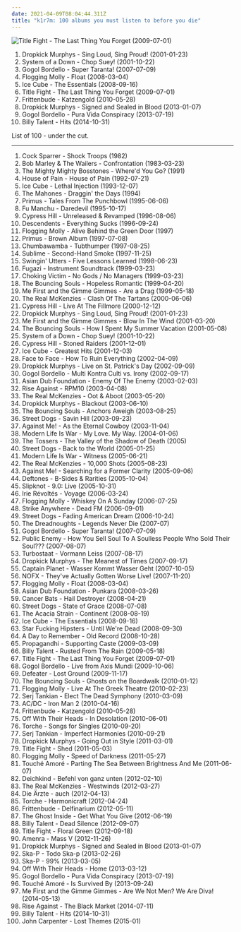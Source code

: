 ```yaml
---
date: 2021-04-09T08:04:44.311Z
title: "k1r7m: 100 albums you must listen to before you die"
---
```

![Title Fight - The Last Thing You Forget (2009-07-01)](http://coverartarchive.org/release/d2c866fb-356d-4d5c-a1f3-6ad8e0695e3e/3370165259-500.jpg "Title Fight - The Last Thing You Forget (2009-07-01)")
<ol class="albums">
<li data-cover="http://coverartarchive.org/release/b5b41db5-72bc-3140-b571-998b14d0fced/4773453196-500.jpg" data-tags="punk rock, irish, celtic punk, dropkick murphys" role="button">Dropkick Murphys - Sing Loud, Sing Proud! (2001-01-23)</li>
<li data-cover="https://img.discogs.com/XjyYSaFM2VAYuSCPzREOQsyjgtI=/fit-in/600x531/filters:strip_icc():format(jpeg):mode_rgb():quality(90)/discogs-images/R-1777248-1278756497.jpeg.jpg" data-tags="metal" role="button">System of a Down - Chop Suey! (2001-10-22)</li>
<li data-cover="http://coverartarchive.org/release/30ef723e-c30e-3e1a-91f9-7c290e2837bc/19388524668-500.jpg" data-tags="gypsy punk" role="button">Gogol Bordello - Super Taranta! (2007-07-09)</li>
<li data-cover="http://coverartarchive.org/release/ae1f97da-1522-4ace-992f-88008512ab40/12579906990-500.jpg" data-tags="flogging molly - float" role="button">Flogging Molly - Float (2008-03-04)</li>
<li data-cover="http://coverartarchive.org/release/9171560d-0cd3-41a5-992e-4139adb61c85/13329419658-500.jpg" data-tags="hip-hop" role="button">Ice Cube - The Essentials (2008-09-16)</li>
<li data-cover="http://coverartarchive.org/release/d2c866fb-356d-4d5c-a1f3-6ad8e0695e3e/3370165259-500.jpg" data-tags="pop punk, melodic hardcore" role="button">Title Fight - The Last Thing You Forget (2009-07-01)</li>
<li data-cover="http://coverartarchive.org/release/6c677821-4dd5-30e8-b4db-0f4c9d622156/2660077026-500.jpg" data-tags="new wave, german, electronic music, audiolith records, 2010s, tristan, studio album, akord, frittenbude, katzengold, micha maat, aggroschlager, les bummms boys, sun of a gun, milz, pyrite, k1r7m, jakob haeglsperger, johannes roegner, martin steer" role="button">Frittenbude - Katzengold (2010-05-28)</li>
<li data-cover="http://coverartarchive.org/release/cd50d838-0e43-4388-b343-3ab1db791433/3334006246-500.jpg" data-tags="folk punk" role="button">Dropkick Murphys - Signed and Sealed in Blood (2013-01-07)</li>
<li data-cover="http://coverartarchive.org/release/6191c7b3-2a22-4be9-83e2-c959e536c1ef/4540064475-500.jpg" data-tags="punk, alternative rock, folk rock, texas, gypsy punk, 2010s, conspiracy, el paso, ato records, gogol bordello, pura vida, us-american, studio album, pura vida conspiracy, andrew scheps, k1r7m, sonic ranch, culture of costa rica" role="button">Gogol Bordello - Pura Vida Conspiracy (2013-07-19)</li>
<li data-cover="https://img.discogs.com/Okxyk4qcvYbn6ntKuR5iIdWhe3w=/fit-in/600x600/filters:strip_icc():format(jpeg):mode_rgb():quality(90)/discogs-images/R-13359868-1552743494-2088.jpeg.jpg" data-tags="alternative rock, canadian, punk rock, post-hardcore, hits, 2010s, billy talent, the end records, compilation album, greatest hits album, escuchados,  hits, k1r7m, warner music canada" role="button">Billy Talent - Hits (2014-10-31)</li>
</ol>
List of 100 - under the cut.
<!-- more -->

_________________

<ol class="albums">
<li data-cover="https://img.discogs.com/B-cmPiNv91KtaOYeu-qJ_RNgTVU=/fit-in/600x596/filters:strip_icc():format(jpeg):mode_rgb():quality(90)/discogs-images/R-368725-1524224899-1430.jpeg.jpg" data-tags="punk rock" role="button">
Cock Sparrer - Shock Troops (1982)
</li>
<li data-cover="http://coverartarchive.org/release/9f3c7fc2-36ef-46c9-b589-66c60df37857/12001414579-500.jpg" data-tags="reggae, roots reggae" role="button">
Bob Marley & The Wailers - Confrontation (1983-03-23)
</li>
<li data-cover="http://coverartarchive.org/release/2355a945-4488-4235-afbe-65eb34aaab45/13770993460-500.jpg" data-tags="alternative, ska, 90s, high school, skacore, the mighty mighty bosstones, where-d you go, k1r7m" role="button">
The Mighty Mighty Bosstones - Where'd You Go? (1991)
</li>
<li data-cover="https://img.discogs.com/RPrW53_57y_P_rJVf47hc5MNMzQ=/fit-in/600x606/filters:strip_icc():format(jpeg):mode_rgb():quality(90)/discogs-images/R-2340266-1278112236.jpeg.jpg" data-tags="hip hop, rap, hip-hop, oldschool" role="button">
House of Pain - House of Pain (1992-07-21)
</li>
<li data-cover="http://coverartarchive.org/release/9000405a-3a10-4640-a491-8deaa4064d41/18467960716-500.jpg" data-tags="rap, gangsta rap, g-funk, racist" role="button">
Ice Cube - Lethal Injection (1993-12-07)
</li>
<li data-cover="http://coverartarchive.org/release/95bc2a23-82a7-4489-8f56-8c11f04c79b1/16992304109-500.jpg" data-tags="canadian, 1990s, celtic punk, debut album, traditional irish, studio album, weallgetold, the mahones, t mahones, draggin the days, k1r7m" role="button">
The Mahones - Draggin' the Days (1994)
</li>
<li data-cover="https://img.discogs.com/65SvmbmWbrkpjkKGsS10kNiI9s8=/fit-in/600x596/filters:strip_icc():format(jpeg):mode_rgb():quality(90)/discogs-images/R-3786354-1535394402-7842.jpeg.jpg" data-tags="90s, alternative metal, funk metal, alternative, alternative rock, primus" role="button">
Primus - Tales From The Punchbowl (1995-06-06)
</li>
<li data-cover="http://coverartarchive.org/release/3784ca06-2bbb-4a33-918b-f35df8867049/9200748551-500.jpg" data-tags="stoner rock" role="button">
Fu Manchu - Daredevil (1995-10-17)
</li>
<li data-cover="https://img.discogs.com/5awkE8ykioz47YFgPtr82gxEhtU=/fit-in/300x300/filters:strip_icc():format(jpeg):mode_rgb():quality(90)/discogs-images/R-227895-1079551840.jpg.jpg" data-tags="hip-hop, alternative hip-hop, 1990s, west coast rap, cypress hill, extended play, deze heb ik, soul assassins, own it, us-american, columbia records, hip hop music, unreleased and revamped, ruffhouse records, k1r7m" role="button">
Cypress Hill - Unreleased & Revamped (1996-08-06)
</li>
<li data-cover="http://coverartarchive.org/release/bc86ffe8-ff63-393e-a2af-cce43ff1034c/6637235849-500.jpg" data-tags="punk" role="button">
Descendents - Everything Sucks (1996-09-24)
</li>
<li data-cover="http://coverartarchive.org/release/70c85789-974e-4a92-8b9d-96aef51e7ddd/1174906134-500.jpg" data-tags="irish, live, irish folk punk" role="button">
Flogging Molly - Alive Behind the Green Door (1997)
</li>
<li data-cover="https://img.discogs.com/mfyKFVCOrIF9q_aswzVg_4KDN6w=/fit-in/600x595/filters:strip_icc():format(jpeg):mode_rgb():quality(90)/discogs-images/R-3733223-1342203759-6275.jpeg.jpg" data-tags="funk metal, 90s, les claypool, rock, alternative metal, basically bass" role="button">
Primus - Brown Album (1997-07-08)
</li>
<li data-cover="http://coverartarchive.org/release/e2da61ad-6406-349f-b096-e354858c0d00/23161775745-500.jpg" data-tags="pop, alternative, rock" role="button">
Chumbawamba - Tubthumper (1997-08-25)
</li>
<li data-cover="http://coverartarchive.org/release/4ef09cab-23e6-4234-a1c6-8bf8f8ce4e00/3721447446-500.jpg" data-tags="ska punk, ska-punk, sublime, 1990s, smoke, second hand, us-american, compilation album, djtopp, its all chill, k1r7m, second-hand smoke, mca inc, passive smoking" role="button">
Sublime - Second-Hand Smoke (1997-11-25)
</li>
<li data-cover="http://coverartarchive.org/release/71a35c9a-f06b-37fa-9a79-6b1c1ddda038/15868944828-500.jpg" data-tags="punk, punk rock, fat wreck chords" role="button">
Swingin' Utters - Five Lessons Learned (1998-06-23)
</li>
<li data-cover="http://coverartarchive.org/release/c2b99ec3-2761-4874-bd22-8890ef358119/3128751725-500.jpg" data-tags="soundtrack, post-hardcore" role="button">
Fugazi - Instrument Soundtrack (1999-03-23)
</li>
<li data-cover="http://coverartarchive.org/release/f5df4817-0c95-4e61-8bf2-cb18ea19a161/25101643073-500.jpg" data-tags="ska punk, hardcore punk, albums everyone should own" role="button">
Choking Victim - No Gods / No Managers (1999-03-23)
</li>
<li data-cover="http://coverartarchive.org/release/b2862206-9a77-4f9f-81c4-e0b49250e451/8360568052-500.jpg" data-tags="punk rock" role="button">
The Bouncing Souls - Hopeless Romantic (1999-04-20)
</li>
<li data-cover="https://img.discogs.com/QtAQizYXoJK6NLCq_iPWx7Gx9ms=/fit-in/600x602/filters:strip_icc():format(jpeg):mode_rgb():quality(90)/discogs-images/R-756331-1384970527-4821.jpeg.jpg" data-tags="covers" role="button">
Me First and the Gimme Gimmes - Are a Drag (1999-05-18)
</li>
<li data-cover="http://coverartarchive.org/release/fef82197-f52f-4179-8647-6a0fd8b78cdb/11272847147-500.jpg" data-tags="punk, canadian, 2000s, celtic punk, studio album, the real, the real mckenzies, sudden death records, stephsfavs, clash of the tartans, k1r7m" role="button">
The Real McKenzies - Clash Of The Tartans (2000-06-06)
</li>
<li data-cover="http://coverartarchive.org/release/d10320a4-2469-4ae5-9157-a7f2c950cf5d/5052431361-500.jpg" data-tags="hip hop, live, alternative hip-hop" role="button">
Cypress Hill - Live At The Fillmore (2000-12-12)
</li>
<li data-cover="http://coverartarchive.org/release/b5b41db5-72bc-3140-b571-998b14d0fced/4773453196-500.jpg" data-tags="punk rock, irish, celtic punk, dropkick murphys" role="button">
Dropkick Murphys - Sing Loud, Sing Proud! (2001-01-23)
</li>
<li data-cover="https://img.discogs.com/LVgMCcBV6nXU1KmjvUWcYGS6H70=/fit-in/600x600/filters:strip_icc():format(jpeg):mode_rgb():quality(90)/discogs-images/R-701826-1332343303.jpeg.jpg" data-tags="covers, punk" role="button">
Me First and the Gimme Gimmes - Blow In The Wind (2001-03-20)
</li>
<li data-cover="http://coverartarchive.org/release/a08fe802-e596-4879-8ed3-361d8aaacf66/3374083538-500.jpg" data-tags="punk rock" role="button">
The Bouncing Souls - How I Spent My Summer Vacation (2001-05-08)
</li>
<li data-cover="https://img.discogs.com/XjyYSaFM2VAYuSCPzREOQsyjgtI=/fit-in/600x531/filters:strip_icc():format(jpeg):mode_rgb():quality(90)/discogs-images/R-1777248-1278756497.jpeg.jpg" data-tags="metal" role="button">
System of a Down - Chop Suey! (2001-10-22)
</li>
<li data-cover="http://coverartarchive.org/release/cbcaefc3-506d-4705-90df-673d9e992a1d/6134904408-500.jpg" data-tags="hip-hop, hip hop, gangsta rap, rapcore" role="button">
Cypress Hill - Stoned Raiders (2001-12-01)
</li>
<li data-cover="http://coverartarchive.org/release/3c61954d-6496-421c-a3a5-95d3f6015320/2434216412-500.jpg" data-tags="rap" role="button">
Ice Cube - Greatest Hits (2001-12-03)
</li>
<li data-cover="http://coverartarchive.org/release/ce1e7513-cffa-4f3e-b8c7-be106277208e/3306561634-500.jpg" data-tags="punk rock, 2000s, vagrant records, us-american, studio album, face to face, chad blinman, how to ruin everything, trever keith, k1r7m, scott shiflett, billboard 200" role="button">
Face to Face - How To Ruin Everything (2002-04-09)
</li>
<li data-cover="http://coverartarchive.org/release/3d09f662-31e0-4f4b-b317-dd332bb03fcc/3333923376-500.jpg" data-tags="punk, irish, live, celtic punk, dropkick murphys" role="button">
Dropkick Murphys - Live on St. Patrick's Day (2002-09-09)
</li>
<li data-cover="https://img.discogs.com/TVVLZVoxDWKwh96zF7_Ic7IRLkg=/fit-in/600x517/filters:strip_icc():format(jpeg):mode_rgb():quality(90)/discogs-images/R-3715413-1341480261-8033.jpeg.jpg" data-tags="punk, gypsy punk" role="button">
Gogol Bordello - Multi Kontra Culti vs. Irony (2002-09-17)
</li>
<li data-cover="http://coverartarchive.org/release/1c51d061-6a91-438f-925d-35e499d23a49/17933370289-500.jpg" data-tags="electronic, dub" role="button">
Asian Dub Foundation - Enemy Of The Enemy (2003-02-03)
</li>
<li data-cover="http://coverartarchive.org/release/acd98f4b-8ef8-469d-b3bc-848b85007f88/10100191381-500.jpg" data-tags="melodic hardcore, hardcore punk" role="button">
Rise Against - RPM10 (2003-04-08)
</li>
<li data-cover="http://coverartarchive.org/release/0d0bd3d3-7c03-4a1d-a67a-198d6e1c08cf/3374974591-500.jpg" data-tags="ska" role="button">
The Real McKenzies - Oot & Aboot (2003-05-20)
</li>
<li data-cover="http://coverartarchive.org/release/41c645e2-dc4d-3a56-ac30-1d1e55946c62/4773391073-500.jpg" data-tags="punk, punk rock" role="button">
Dropkick Murphys - Blackout (2003-06-10)
</li>
<li data-cover="http://coverartarchive.org/release/e74f1592-5754-4f17-a32e-371f3b36f808/3374084977-500.jpg" data-tags="punk rock" role="button">
The Bouncing Souls - Anchors Aweigh (2003-08-25)
</li>
<li data-cover="http://coverartarchive.org/release/f88d6be7-cfa3-4f09-be00-c6b3ebd0b361/26583559993-500.jpg" data-tags="street punk" role="button">
Street Dogs - Savin Hill (2003-09-23)
</li>
<li data-cover="http://coverartarchive.org/release/a216cc04-6983-4962-9e5b-c1c1674895f7/12671876579-500.jpg" data-tags="punk" role="button">
Against Me! - As the Eternal Cowboy (2003-11-04)
</li>
<li data-cover="http://coverartarchive.org/release/2407abb8-ead1-41de-b4f8-f2ddd247e137/25268748998-500.jpg" data-tags="hardcore, modern hardcore" role="button">
Modern Life Is War - My Love. My Way. (2004-01-06)
</li>
<li data-cover="https://img.discogs.com/SDvRDyuJctW6xkop7dDRwkFDUOU=/fit-in/600x588/filters:strip_icc():format(jpeg):mode_rgb():quality(90)/discogs-images/R-1850182-1498339562-4321.jpeg.jpg" data-tags="folk punk, 2000s, celtic punk, victory records, us-american, studio album, the tossers, the valley of the shadow of death, k1r7m, andy gerber" role="button">
The Tossers - The Valley of the Shadow of Death (2005)
</li>
<li data-cover="https://img.discogs.com/eM5IGpVRHZ6wHbSnRbHArjokR1o=/fit-in/600x598/filters:strip_icc():format(jpeg):mode_rgb():quality(90)/discogs-images/R-1105245-1524299160-8217.jpeg.jpg" data-tags="punk rock" role="button">
Street Dogs - Back to the World (2005-01-25)
</li>
<li data-cover="http://coverartarchive.org/release/de118cde-2306-440f-a1f9-f849541c56ff/4933169441-500.jpg" data-tags="hardcore" role="button">
Modern Life Is War - Witness (2005-06-21)
</li>
<li data-cover="http://coverartarchive.org/release/db030733-10f6-40ce-b609-80f29ebe4dbf/4816714883-500.jpg" data-tags="folk-punk" role="button">
The Real McKenzies - 10,000 Shots (2005-08-23)
</li>
<li data-cover="http://coverartarchive.org/release/88447a5b-049f-4971-bed6-1798b9c8b9b7/18592316432-500.jpg" data-tags="punk, punk rock" role="button">
Against Me! - Searching for a Former Clarity (2005-09-06)
</li>
<li data-cover="http://coverartarchive.org/release/47d3278d-9508-47be-bbb0-2ca01ded76a4/1072873279-500.jpg" data-tags="alternative metal, alternative rock" role="button">
Deftones - B-Sides & Rarities (2005-10-04)
</li>
<li data-cover="http://coverartarchive.org/release/c3bd3e15-556b-329c-8838-4444c9367aa9/8401417015-500.jpg" data-tags="nu metal" role="button">
Slipknot - 9.0: Live (2005-10-31)
</li>
<li data-cover="https://img.discogs.com/9y7ahlIfWjso_Gls9ZMxdT89-mw=/fit-in/600x558/filters:strip_icc():format(jpeg):mode_rgb():quality(90)/discogs-images/R-1433709-1606852945-5702.jpeg.jpg" data-tags="reggae, german, 00s, france, trip, travel, 2000s, reggae-dub-ska, voyage, studio album, irie revoltes, k1r7m" role="button">
Irie Révoltés - Voyage (2006-03-24)
</li>
<li data-cover="http://coverartarchive.org/release/713844be-3748-35db-8502-41898a892a37/13801672579-500.jpg" data-tags="irish, punk" role="button">
Flogging Molly - Whiskey On A Sunday (2006-07-25)
</li>
<li data-cover="https://img.discogs.com/RctQjk9ylZFGEPV5rtgG8BUxYEc=/fit-in/600x600/filters:strip_icc():format(jpeg):mode_rgb():quality(90)/discogs-images/R-3445427-1330818907.jpeg.jpg" data-tags="punk, melodic hardcore, punk rock" role="button">
Strike Anywhere - Dead FM (2006-09-01)
</li>
<li data-cover="https://img.discogs.com/shwRCHtN0sbyf8rSFohi_RjdNYc=/fit-in/300x300/filters:strip_icc():format(jpeg):mode_rgb():quality(90)/discogs-images/R-1105271-1192385164.jpeg.jpg" data-tags="punk rock, boston, street punk, 2000s, must buy, us-american, drt entertainment, studio album, street dogs, fading american dream, k1r7m" role="button">
Street Dogs - Fading American Dream (2006-10-24)
</li>
<li data-cover="http://coverartarchive.org/release/215168e7-8c33-4179-8fb0-3d611e0b3ef9/3366854262-500.jpg" data-tags="canadian, death, 2000s, debut album, never, die, studio album, legends never die, the dreadnoughts, k1r7m, golden tee records" role="button">
The Dreadnoughts - Legends Never Die (2007-07)
</li>
<li data-cover="http://coverartarchive.org/release/30ef723e-c30e-3e1a-91f9-7c290e2837bc/19388524668-500.jpg" data-tags="gypsy punk" role="button">
Gogol Bordello - Super Taranta! (2007-07-09)
</li>
<li data-cover="http://coverartarchive.org/release/01b4ca3a-d4c2-4a28-b603-bff03fa8b3e0/4369340106-500.jpg" data-tags="hip hop, 2000s, rap metal, public enemy, hardcore hip hop, political hip-hop, political hip hop, us-american, studio album, hip hop music, how you sell soul to a soulless people who sold their soul, k1r7m, redeye distribution, slamjamz" role="button">
Public Enemy - How You Sell Soul To A Soulless People Who Sold Their Soul??? (2007-08-07)
</li>
<li data-cover="http://coverartarchive.org/release/08d83e83-a05f-4a84-96da-a73dc9c002b0/4819350732-500.jpg" data-tags="punk rock, german, deutscher punk" role="button">
Turbostaat - Vormann Leiss (2007-08-17)
</li>
<li data-cover="http://coverartarchive.org/release/d368cd8d-f91c-4ffc-b4d4-5fb47213c8ac/17254341663-500.jpg" data-tags="celtic punk, folk punk" role="button">
Dropkick Murphys - The Meanest of Times (2007-09-17)
</li>
<li data-cover="http://coverartarchive.org/release/79b83490-ef79-45fe-a653-c41315bb4ff5/4755987593-500.jpg" data-tags="rock, alternative, emo, germany, water, punk rock, german, german punk, 2000s, studio album, plattensammlung, fire and water, captain planet, wasser kommt wasser geht, k1r7m" role="button">
Captain Planet - Wasser Kommt Wasser Geht (2007-10-05)
</li>
<li data-cover="http://coverartarchive.org/release/d1628132-1877-30ea-8be9-b0467ed5ac24/3056062537-500.jpg" data-tags="fat wreck chords" role="button">
NOFX - They've Actually Gotten Worse Live! (2007-11-20)
</li>
<li data-cover="http://coverartarchive.org/release/ae1f97da-1522-4ace-992f-88008512ab40/12579906990-500.jpg" data-tags="flogging molly - float" role="button">
Flogging Molly - Float (2008-03-04)
</li>
<li data-cover="http://coverartarchive.org/release/7f2a38ed-c90a-4f68-acfc-aad5804cf0f9/6755003734-500.jpg" data-tags="electronic, electronica, trip-hop, dub" role="button">
Asian Dub Foundation - Punkara (2008-03-26)
</li>
<li data-cover="http://coverartarchive.org/release/ea7d06da-8245-4edc-8e61-9b84f97ab1d1/4860339604-500.jpg" data-tags="hardcore, hardcore punk, sludge metal" role="button">
Cancer Bats - Hail Destroyer (2008-04-21)
</li>
<li data-cover="http://coverartarchive.org/release/9886d17e-3067-4090-bcf5-6c661ced53c7/15868941549-500.jpg" data-tags="punk rock, 2000s, us-american, studio album, state of grace, street dogs, hellcat records, ted hutt, k1r7m" role="button">
Street Dogs - State of Grace (2008-07-08)
</li>
<li data-cover="http://coverartarchive.org/release/826cdc82-de29-4e36-b166-bd421b63b585/26789784180-500.jpg" data-tags="metalcore, prosthetic records" role="button">
The Acacia Strain - Continent (2008-08-19)
</li>
<li data-cover="http://coverartarchive.org/release/9171560d-0cd3-41a5-992e-4139adb61c85/13329419658-500.jpg" data-tags="hip-hop" role="button">
Ice Cube - The Essentials (2008-09-16)
</li>
<li data-cover="http://coverartarchive.org/release/30e836e4-517a-4d77-89fd-f975b2d7c05e/26401763816-500.jpg" data-tags="punk" role="button">
Star Fucking Hipsters - Until We're Dead (2008-09-30)
</li>
<li data-cover="http://coverartarchive.org/release/0ab29544-9725-4fb5-85b1-1fb70b58a62e/3034249753-500.jpg" data-tags="metalcore, post-hardcore" role="button">
A Day to Remember - Old Record (2008-10-28)
</li>
<li data-cover="http://coverartarchive.org/release/2e9c87e2-c17b-48dc-b1e9-5bb267634e37/4802744422-500.jpg" data-tags="punk rock" role="button">
Propagandhi - Supporting Caste (2009-03-09)
</li>
<li data-cover="https://img.discogs.com/uykGa-cwMtUxM21DSvoibe_u10U=/fit-in/544x480/filters:strip_icc():format(jpeg):mode_rgb():quality(90)/discogs-images/R-1788428-1243366293.jpeg.jpg" data-tags="alternative rock, emo, canadian, post-hardcore, 2000s, billy talent, rusted from the rain, single - music, k1r7m" role="button">
Billy Talent - Rusted From The Rain (2009-05-18)
</li>
<li data-cover="http://coverartarchive.org/release/d2c866fb-356d-4d5c-a1f3-6ad8e0695e3e/3370165259-500.jpg" data-tags="pop punk, melodic hardcore" role="button">
Title Fight - The Last Thing You Forget (2009-07-01)
</li>
<li data-cover="http://coverartarchive.org/release/f5782369-372b-4668-b35d-a9555a5b6b9f/16201539768-500.jpg" data-tags="punk, live, 2000s, gogol bordello, woof, live from axis mundi, k1r7m" role="button">
Gogol Bordello - Live from Axis Mundi (2009-10-06)
</li>
<li data-cover="http://coverartarchive.org/release/b909efc1-65f5-4bc9-bf95-5ab44e2eb62c/3366419405-500.jpg" data-tags="hardcore" role="button">
Defeater - Lost Ground (2009-11-17)
</li>
<li data-cover="http://coverartarchive.org/release/9cab6f94-2fe9-4e62-8416-a012009c6279/23691415820-500.jpg" data-tags="rock, punk, punk rock, 10s, 2010s, ghost, us-american, studio album, boardwalk, the bouncing souls, ghosts on the boardwalk, ted hutt, k1r7m, chunksaah records" role="button">
The Bouncing Souls - Ghosts on the Boardwalk (2010-01-12)
</li>
<li data-cover="https://img.discogs.com/0EjyN9gwmpT9lgau73xUI1cBBs8=/fit-in/600x602/filters:strip_icc():format(jpeg):mode_rgb():quality(90)/discogs-images/R-9677067-1616113193-5665.jpeg.jpg" data-tags="folk, irish punk" role="button">
Flogging Molly - Live At The Greek Theatre (2010-02-23)
</li>
<li data-cover="http://coverartarchive.org/release/2c4eb14c-87ec-4cb9-8a64-064ccdaacbd7/13716850036-500.jpg" data-tags="symphonic rock" role="button">
Serj Tankian - Elect The Dead Symphony (2010-03-09)
</li>
<li data-cover="http://coverartarchive.org/release/1da05321-a8ba-436e-a1a6-98822ea28e94/23564387481-500.jpg" data-tags="soundtrack, hard rock" role="button">
AC/DC - Iron Man 2 (2010-04-16)
</li>
<li data-cover="http://coverartarchive.org/release/6c677821-4dd5-30e8-b4db-0f4c9d622156/2660077026-500.jpg" data-tags="new wave, german, electronic music, audiolith records, 2010s, tristan, studio album, akord, frittenbude, katzengold, micha maat, aggroschlager, les bummms boys, sun of a gun, milz, pyrite, k1r7m, jakob haeglsperger, johannes roegner, martin steer" role="button">
Frittenbude - Katzengold (2010-05-28)
</li>
<li data-cover="https://img.discogs.com/ngTBgXVkmD9cqbdHKWSVG1lMzII=/fit-in/600x599/filters:strip_icc():format(jpeg):mode_rgb():quality(90)/discogs-images/R-14012619-1574170221-9698.jpeg.jpg" data-tags="loneliness, 2010s, epitaph records, us-american, desolation, studio album, off with their heads, in desolation, k1r7m" role="button">
Off With Their Heads - In Desolation (2010-06-01)
</li>
<li data-cover="http://coverartarchive.org/release/d14260cf-ab41-4192-9644-22645285f2fe/26231459714-500.jpg" data-tags="stoner rock, pop rock, sludge, stoner, miami, sludge metal, 2010s, florida, extended play, torche, us-american, hydra head records, k1r7m, songs for singles, jonathan nunez, la casa nunez" role="button">
Torche - Songs for Singles (2010-09-20)
</li>
<li data-cover="http://coverartarchive.org/release/d327d22a-6e36-4ccd-acbc-1f549ce4653c/3922089081-500.jpg" data-tags="alternative rock" role="button">
Serj Tankian - Imperfect Harmonies (2010-09-21)
</li>
<li data-cover="http://coverartarchive.org/release/0d559f58-8adb-46cd-b7a2-a626de6c53af/4773419266-500.jpg" data-tags="folk punk, celtic punk" role="button">
Dropkick Murphys - Going Out in Style (2011-03-01)
</li>
<li data-cover="http://coverartarchive.org/release/9fc4104a-87c7-455a-a444-1baf30fc4910/3370166717-500.jpg" data-tags="post-hardcore" role="button">
Title Fight - Shed (2011-05-03)
</li>
<li data-cover="https://img.discogs.com/PceoqKbONhbwb8Z68vQNvaEjtU0=/fit-in/561x491/filters:strip_icc():format(jpeg):mode_rgb():quality(90)/discogs-images/R-2914736-1411781385-9955.jpeg.jpg" data-tags="punk rock" role="button">
Flogging Molly - Speed of Darkness (2011-05-27)
</li>
<li data-cover="https://img.discogs.com/FSNVz6ClhLwEqnQppWgCn_Hdp5M=/fit-in/450x450/filters:strip_icc():format(jpeg):mode_rgb():quality(90)/discogs-images/R-2955044-1415198215-4656.jpeg.jpg" data-tags="melodic hardcore, hardcore, post-hardcore" role="button">
Touché Amoré - Parting The Sea Between Brightness And Me (2011-06-07)
</li>
<li data-cover="http://coverartarchive.org/release/e7f368c1-47c2-48fe-8756-4278f2c3e2ff/6514424229-500.jpg" data-tags="hip-hop, electronic" role="button">
Deichkind - Befehl von ganz unten (2012-02-10)
</li>
<li data-cover="http://coverartarchive.org/release/8e6e618d-c182-4f3c-b0f7-3244497af2a8/3374977888-500.jpg" data-tags="canadian, 2010s, wind, celtic punk, west, fat wreck chords, studio album, the real mckenzies, westwind, westwinds, stomp records, k1r7m, west wind" role="button">
The Real McKenzies - Westwinds (2012-03-27)
</li>
<li data-cover="http://coverartarchive.org/release/d020e304-ea9a-4395-920e-62b740e3f7f6/18376052129-500.jpg" data-tags="deutschrock, german" role="button">
Die Ärzte - auch (2012-04-13)
</li>
<li data-cover="http://coverartarchive.org/release/c0b51d77-efa8-4849-8a24-095ac377138e/26504595126-500.jpg" data-tags="stoner metal, sludge metal" role="button">
Torche - Harmonicraft (2012-04-24)
</li>
<li data-cover="https://img.discogs.com/zjhhfM7-kFCPfYEmBe4FDeHls7w=/fit-in/600x600/filters:strip_icc():format(jpeg):mode_rgb():quality(90)/discogs-images/R-3603414-1337008981-6158.jpeg.jpg" data-tags="new wave, german, electronic music, audiolith records, 2010s, studio album, southside, southside 2013, frittenbude, delfinarium, k1r7m" role="button">
Frittenbude - Delfinarium (2012-05-11)
</li>
<li data-cover="http://coverartarchive.org/release/63fbc78e-7f6e-4fa4-8197-452ca2c1b34a/1262409795-500.jpg" data-tags="metalcore" role="button">
The Ghost Inside - Get What You Give (2012-06-19)
</li>
<li data-cover="https://img.discogs.com/QKyteu6iDEpCkQa1LyVPOYXPqzo=/fit-in/600x519/filters:strip_icc():format(jpeg):mode_rgb():quality(90)/discogs-images/R-3855360-1440433299-4605.jpeg.jpg" data-tags="alternative rock, punk rock" role="button">
Billy Talent - Dead Silence (2012-09-07)
</li>
<li data-cover="http://coverartarchive.org/release/69658667-208f-4688-ada0-4420dc066c4e/3370168609-500.jpg" data-tags="post-hardcore" role="button">
Title Fight - Floral Green (2012-09-18)
</li>
<li data-cover="http://coverartarchive.org/release/fed6d8cd-70c3-45c4-94c5-eb983f59b985/3564355677-500.jpg" data-tags="sludge metal, post-metal" role="button">
Amenra - Mass V (2012-11-26)
</li>
<li data-cover="http://coverartarchive.org/release/cd50d838-0e43-4388-b343-3ab1db791433/3334006246-500.jpg" data-tags="folk punk" role="button">
Dropkick Murphys - Signed and Sealed in Blood (2013-01-07)
</li>
<li data-cover="http://coverartarchive.org/release/aee40e9a-6f3c-4608-84d4-c880ae449b3f/4206327898-500.jpg" data-tags="spanish, ska punk, 2010s, ska-p, sony bmg, compilation album, greatest hits album, todo ska-p, k1r7m, tony lopez" role="button">
Ska-P - Todo Ska-p (2013-02-26)
</li>
<li data-cover="http://coverartarchive.org/release/66bcf846-f5d0-4214-93c3-e3c496de0dbd/13297421663-500.jpg" data-tags="spanish, pop punk, ska punk, 2010s, number, madrid, latin grammy nominated, spanish language, 99 percent, rock music, ska-p, studio album, ninety-nine, 99 por ciento, warner music group, k1r7m, red led, percent sign" role="button">
Ska-P - 99% (2013-03-05)
</li>
<li data-cover="http://coverartarchive.org/release/4582f5ea-d217-4566-bf23-9063131adbe9/5283515552-500.jpg" data-tags="home, 2010s, epitaph records, us-american, studio album, off with their heads, pop punk for the suicidal, k1r7m" role="button">
Off With Their Heads - Home (2013-03-12)
</li>
<li data-cover="http://coverartarchive.org/release/6191c7b3-2a22-4be9-83e2-c959e536c1ef/4540064475-500.jpg" data-tags="punk, alternative rock, folk rock, texas, gypsy punk, 2010s, conspiracy, el paso, ato records, gogol bordello, pura vida, us-american, studio album, pura vida conspiracy, andrew scheps, k1r7m, sonic ranch, culture of costa rica" role="button">
Gogol Bordello - Pura Vida Conspiracy (2013-07-19)
</li>
<li data-cover="http://coverartarchive.org/release/9c2da64b-eeef-41ac-b2f8-d3fee4897f36/5335730495-500.jpg" data-tags="post-hardcore, screamo, melodic hardcore" role="button">
Touché Amoré - Is Survived By (2013-09-24)
</li>
<li data-cover="http://coverartarchive.org/release/b8c1a051-885b-40c5-8477-83c3adc03cd0/8283675865-500.jpg" data-tags="cover, punk rock, los angeles, 2010s, cover version, northridge, us-american, studio album, me first and the gimme gimmes, are we not men - we are diva, k1r7m, studio 606 west" role="button">
Me First and the Gimme Gimmes - Are We Not Men? We Are Diva! (2014-05-13)
</li>
<li data-cover="http://coverartarchive.org/release/13c203d1-c159-4cf1-b841-dbd580afb5d5/7635854563-500.jpg" data-tags="melodic hardcore, punk rock" role="button">
Rise Against - The Black Market (2014-07-11)
</li>
<li data-cover="https://img.discogs.com/Okxyk4qcvYbn6ntKuR5iIdWhe3w=/fit-in/600x600/filters:strip_icc():format(jpeg):mode_rgb():quality(90)/discogs-images/R-13359868-1552743494-2088.jpeg.jpg" data-tags="alternative rock, canadian, punk rock, post-hardcore, hits, 2010s, billy talent, the end records, compilation album, greatest hits album, escuchados,  hits, k1r7m, warner music canada" role="button">
Billy Talent - Hits (2014-10-31)
</li>
<li data-cover="http://coverartarchive.org/release/923bda4a-fa5c-4afc-9d88-8e2cfd9e0b15/9777845401-500.jpg" data-tags="electronic" role="button">
John Carpenter - Lost Themes (2015-01)
</li>
</ol>